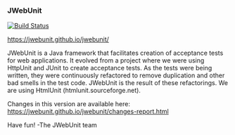 ### JWebUnit

[![Build Status](https://travis-ci.org/JWebUnit/jwebunit.svg)](https://travis-ci.org/JWebUnit/jwebunit)

https://jwebunit.github.io/jwebunit/

JWebUnit is a Java framework that facilitates creation of acceptance tests for
web applications. It evolved from a project where we were using HttpUnit and
JUnit to create acceptance tests. As the tests were being written, they were
continuously refactored to remove duplication and other bad smells in the test
code. JWebUnit is the result of these refactorings.
We are using HtmlUnit (htmlunit.sourceforge.net).

Changes in this version are available here: 
https://jwebunit.github.io/jwebunit/changes-report.html

Have fun!
-The JWebUnit team

